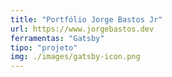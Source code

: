 ```yaml
---
title: "Portfólio Jorge Bastos Jr"
url: https://www.jorgebastos.dev
ferramentas: "Gatsby"
tipo: "projeto"
img: ./images/gatsby-icon.png
---
```

